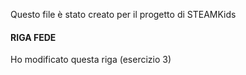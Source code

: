 Questo file è stato creato per il progetto di STEAMKids

#### RIGA FEDE 
Ho modificato questa riga (esercizio 3)
